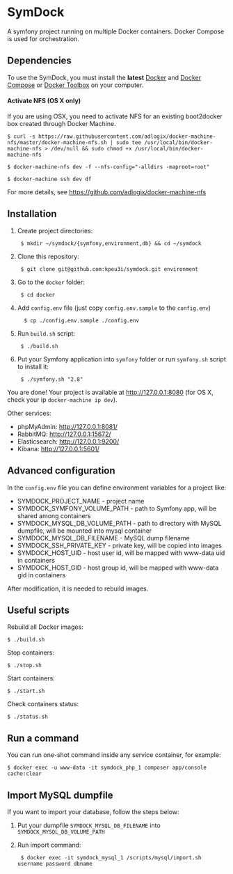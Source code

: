 # SymDock

A symfony project running on multiple Docker containers. Docker Compose is used for orchestration.

## Dependencies

To use the SymDock, you must install the **latest** [Docker](https://docs.docker.com/engine/installation/) and [Docker Compose](https://docs.docker.com/compose/install/) or [Docker Toolbox](https://www.docker.com/docker-toolbox) on your computer.

#### Activate NFS (OS X only)
    
If you are using OSX, you need to activate NFS for an existing boot2docker box created through Docker Machine.

    $ curl -s https://raw.githubusercontent.com/adlogix/docker-machine-nfs/master/docker-machine-nfs.sh | sudo tee /usr/local/bin/docker-machine-nfs > /dev/null && sudo chmod +x /usr/local/bin/docker-machine-nfs

    $ docker-machine-nfs dev -f --nfs-config="-alldirs -maproot=root"

    $ docker-machine ssh dev df

For more details, see https://github.com/adlogix/docker-machine-nfs    
    
## Installation

1. Create project directories:

        $ mkdir ~/symdock/{symfony,environment,db} && cd ~/symdock 

2. Clone this repository:

        $ git clone git@github.com:kpeu3i/symdock.git environment
    
3. Go to the `docker` folder:
       
        $ cd docker
        
4. Add `config.env` file (just copy `config.env.sample` to the `config.env`)
         
         $ cp ./config.env.sample ./config.env
    
5. Run `build.sh` script:
    
        $ ./build.sh
    
6. Put your Symfony application into `symfony` folder or run `symfony.sh` script to install it:
    
        $ ./symfony.sh "2.8"

You are done! Your project is available at http://127.0.0.1:8080 (for OS X, check your ip `docker-machine ip dev`). 

Other services:

* phpMyAdmin: http://127.0.0.1:8081/
* RabbitMQ: http://127.0.0.1:15672/
* Elasticsearch: http://127.0.0.1:9200/
* Kibana: http://127.0.0.1:5601/

## Advanced configuration

In the `config.env` file you can define environment variables for a project like:
    
* SYMDOCK_PROJECT_NAME - project name
* SYMDOCK_SYMFONY_VOLUME_PATH - path to Symfony app, will be shared among containers
* SYMDOCK_MYSQL_DB_VOLUME_PATH - path to directory with MySQL dumpfile, will be mounted into mysql container 
* SYMDOCK_MYSQL_DB_FILENAME - MySQL dump filename
* SYMDOCK_SSH_PRIVATE_KEY - private key, will be copied into images
* SYMDOCK_HOST_UID - host user id, will be mapped with www-data uid in containers 
* SYMDOCK_HOST_GID - host group id, will be mapped with www-data gid in containers

After modification, it is needed to rebuild images.

## Useful scripts

Rebuild all Docker images:

    $ ./build.sh

Stop containers:
    
    $ ./stop.sh

Start containers:
    
    $ ./start.sh
    
Check containers status:
    
    $ ./status.sh
    
## Run a command

You can run one-shot command inside any service container, for example:

    $ docker exec -u www-data -it symdock_php_1 composer app/console cache:clear

## Import MySQL dumpfile

If you want to import your database, follow the steps below:
    
1. Put your dumpfile `SYMDOCK_MYSQL_DB_FILENAME` into `SYMDOCK_MYSQL_DB_VOLUME_PATH`

2. Run import command:
    
        $ docker exec -it symdock_mysql_1 /scripts/mysql/import.sh username password dbname

    
